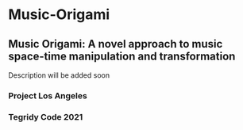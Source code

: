 # Music-Origami
## Music Origami: A novel approach to music space-time manipulation and transformation

Description will be added soon

### Project Los Angeles
### Tegridy Code 2021
